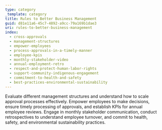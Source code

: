 ```yaml
---
type: category
_template: category
title: Rules to Better Business Management
guid: d81e11a6-45c7-4892-a9cc-79a169b1dae3
uri: rules-to-better-business-management
index:
  - cross-approvals
  - management-structures
  - empower-employees
  - process-approvals-in-a-timely-manner
  - employee-kpis
  - monthly-stakeholder-video
  - annual-employment-retro
  - respect-and-protect-human-labor-rights
  - support-community-indigenous-engagement
  - commitment-to-health-and-safety
  - best-practices-environmental-sustainability
---
```


Evaluate different management structures and understand how to scale approval processes effectively. Empower employees to make decisions, ensure timely processing of approvals, and establish KPIs for annual employee reviews. Engage in monthly stakeholder communication, conduct retrospectives to understand employee turnover, and commit to health, safety, and environmental sustainability practices.
